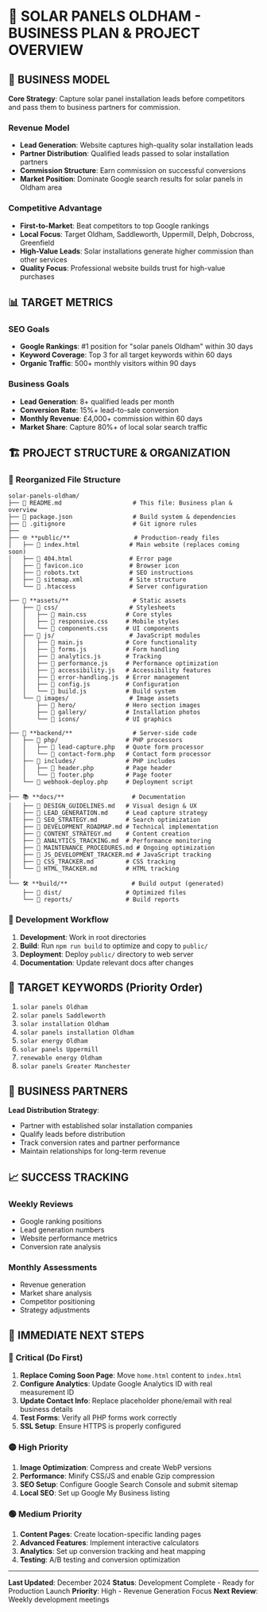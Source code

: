 # 🌟 SOLAR PANELS OLDHAM - BUSINESS PLAN & PROJECT OVERVIEW

## 🎯 BUSINESS MODEL

**Core Strategy**: Capture solar panel installation leads before competitors and pass them to business partners for commission.

### Revenue Model
- **Lead Generation**: Website captures high-quality solar installation leads
- **Partner Distribution**: Qualified leads passed to solar installation partners
- **Commission Structure**: Earn commission on successful conversions
- **Market Position**: Dominate Google search results for solar panels in Oldham area

### Competitive Advantage
- **First-to-Market**: Beat competitors to top Google rankings
- **Local Focus**: Target Oldham, Saddleworth, Uppermill, Delph, Dobcross, Greenfield
- **High-Value Leads**: Solar installations generate higher commission than other services
- **Quality Focus**: Professional website builds trust for high-value purchases

## 📊 TARGET METRICS

### SEO Goals
- **Google Rankings**: #1 position for "solar panels Oldham" within 30 days
- **Keyword Coverage**: Top 3 for all target keywords within 60 days
- **Organic Traffic**: 500+ monthly visitors within 90 days

### Business Goals
- **Lead Generation**: 8+ qualified leads per month
- **Conversion Rate**: 15%+ lead-to-sale conversion
- **Monthly Revenue**: £4,000+ commission within 60 days
- **Market Share**: Capture 80%+ of local solar search traffic

## 🏗️ PROJECT STRUCTURE & ORGANIZATION

### 📁 **Reorganized File Structure**
```
solar-panels-oldham/
├── 📄 README.md                    # This file: Business plan & overview
├── 📄 package.json                 # Build system & dependencies
├── 📄 .gitignore                   # Git ignore rules
├── 
├── 🌐 **public/**                  # Production-ready files
│   ├── 📄 index.html              # Main website (replaces coming soon)
│   ├── 📄 404.html                # Error page
│   ├── 📄 favicon.ico             # Browser icon
│   ├── 📄 robots.txt              # SEO instructions
│   ├── 📄 sitemap.xml             # Site structure
│   └── 📄 .htaccess               # Server configuration
│
├── 🎨 **assets/**                  # Static assets
│   ├── 📁 css/                    # Stylesheets
│   │   ├── 📄 main.css           # Core styles
│   │   ├── 📄 responsive.css     # Mobile styles
│   │   └── 📄 components.css     # UI components
│   ├── 📁 js/                     # JavaScript modules
│   │   ├── 📄 main.js            # Core functionality
│   │   ├── 📄 forms.js           # Form handling
│   │   ├── 📄 analytics.js       # Tracking
│   │   ├── 📄 performance.js     # Performance optimization
│   │   ├── 📄 accessibility.js   # Accessibility features
│   │   ├── 📄 error-handling.js  # Error management
│   │   ├── 📄 config.js          # Configuration
│   │   └── 📄 build.js           # Build system
│   └── 📁 images/                 # Image assets
│       ├── 📁 hero/              # Hero section images
│       ├── 📁 gallery/           # Installation photos
│       └── 📁 icons/             # UI graphics
│
├── 🔧 **backend/**                 # Server-side code
│   ├── 📁 php/                   # PHP processors
│   │   ├── 📄 lead-capture.php   # Quote form processor
│   │   └── 📄 contact-form.php   # Contact form processor
│   ├── 📁 includes/              # PHP includes
│   │   ├── 📄 header.php         # Page header
│   │   └── 📄 footer.php         # Page footer
│   └── 📄 webhook-deploy.php     # Deployment script
│
├── 📚 **docs/**                   # Documentation
│   ├── 📄 DESIGN_GUIDELINES.md   # Visual design & UX
│   ├── 📄 LEAD_GENERATION.md     # Lead capture strategy
│   ├── 📄 SEO_STRATEGY.md        # Search optimization
│   ├── 📄 DEVELOPMENT_ROADMAP.md # Technical implementation
│   ├── 📄 CONTENT_STRATEGY.md    # Content creation
│   ├── 📄 ANALYTICS_TRACKING.md  # Performance monitoring
│   ├── 📄 MAINTENANCE_PROCEDURES.md # Ongoing optimization
│   ├── 📄 JS_DEVELOPMENT_TRACKER.md # JavaScript tracking
│   ├── 📄 CSS_TRACKER.md         # CSS tracking
│   └── 📄 HTML_TRACKER.md        # HTML tracking
│
└── 🛠️ **build/**                  # Build output (generated)
    ├── 📁 dist/                  # Optimized files
    └── 📁 reports/               # Build reports
```

### 🔄 **Development Workflow**
1. **Development**: Work in root directories
2. **Build**: Run `npm run build` to optimize and copy to `public/`
3. **Deployment**: Deploy `public/` directory to web server
4. **Documentation**: Update relevant docs after changes

## 🎯 TARGET KEYWORDS (Priority Order)

1. `solar panels Oldham`
2. `solar panels Saddleworth`
3. `solar installation Oldham`
4. `solar panels installation Oldham`
5. `solar energy Oldham`
6. `solar panels Uppermill`
7. `renewable energy Oldham`
8. `solar panels Greater Manchester`

## 🏢 BUSINESS PARTNERS

**Lead Distribution Strategy**:
- Partner with established solar installation companies
- Qualify leads before distribution
- Track conversion rates and partner performance
- Maintain relationships for long-term revenue

## 📈 SUCCESS TRACKING

### Weekly Reviews
- Google ranking positions
- Lead generation numbers
- Website performance metrics
- Conversion rate analysis

### Monthly Assessments
- Revenue generation
- Market share analysis
- Competitor positioning
- Strategy adjustments

## 🚀 IMMEDIATE NEXT STEPS

### 🔴 **Critical (Do First)**
1. **Replace Coming Soon Page**: Move `home.html` content to `index.html`
2. **Configure Analytics**: Update Google Analytics ID with real measurement ID
3. **Update Contact Info**: Replace placeholder phone/email with real business details
4. **Test Forms**: Verify all PHP forms work correctly
5. **SSL Setup**: Ensure HTTPS is properly configured

### 🟡 **High Priority**
1. **Image Optimization**: Compress and create WebP versions
2. **Performance**: Minify CSS/JS and enable Gzip compression
3. **SEO Setup**: Configure Google Search Console and submit sitemap
4. **Local SEO**: Set up Google My Business listing

### 🟢 **Medium Priority**
1. **Content Pages**: Create location-specific landing pages
2. **Advanced Features**: Implement interactive calculators
3. **Analytics**: Set up conversion tracking and heat mapping
4. **Testing**: A/B testing and conversion optimization

---

**Last Updated**: December 2024
**Status**: Development Complete - Ready for Production Launch
**Priority**: High - Revenue Generation Focus
**Next Review**: Weekly development meetings